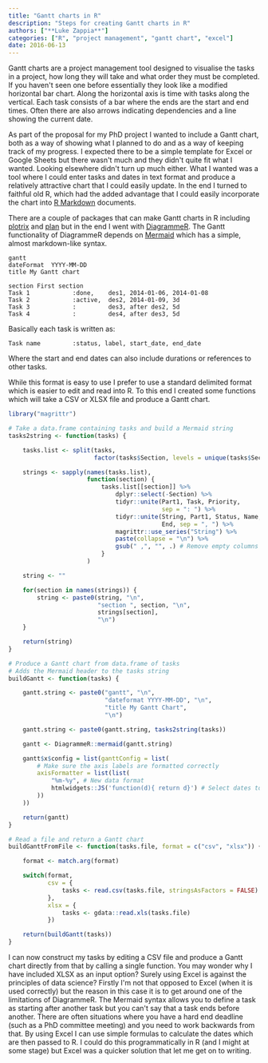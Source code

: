 ```yaml
---
title: "Gantt charts in R"
description: "Steps for creating Gantt charts in R"
authors: ["**Luke Zappia**"]
categories: ["R", "project management", "gantt chart", "excel"]
date: 2016-06-13
---
```


Gantt charts are a project management tool designed to visualise the tasks in a
project, how long they will take and what order they must be completed. If you
haven't seen one before essentially they look like a modified horizontal bar
chart. Along the horizontal axis is time with tasks along the vertical. Each
task consists of a bar where the ends are the start and end times. Often there
are also arrows indicating dependencies and a line showing the current date.

As part of the proposal for my PhD project I wanted to include a Gantt chart,
both as a way of showing what I planned to do and as a way of keeping track of
my progress. I expected there to be a simple template for Excel or Google Sheets
but there wasn't much and they didn't quite fit what I wanted. Looking elsewhere
didn't turn up much either. What I wanted was a tool where I could enter tasks
and dates in text format and produce a relatively attractive chart that I could
easily update. In the end I turned to faithful old R, which had the added
advantage that I could easily incorporate the chart into
[R Markdown](http://rmarkdown.rstudio.com/) documents.

There are a couple of packages that can make Gantt charts in R including
[plotrix](https://cran.r-project.org/web/packages/plotrix/index.html) and
[plan](https://cran.r-project.org/web/packages/plan/index.html) but in the end
I went with [DiagrammeR](https://rich-iannone.github.io/DiagrammeR/). The Gantt
functionality of DiagrammeR depends on
[Mermaid](https://knsv.github.io/mermaid/) which has a simple, almost
markdown-like syntax.

```
gantt
dateFormat  YYYY-MM-DD
title My Gantt chart

section First section
Task 1            :done,    des1, 2014-01-06, 2014-01-08
Task 2            :active,  des2, 2014-01-09, 3d
Task 3            :         des3, after des2, 5d
Task 4            :         des4, after des3, 5d
```

Basically each task is written as:

```
Task name         :status, label, start_date, end_date
```

Where the start and end dates can also include durations or references to other
tasks.

While this format is easy to use I prefer to use a standard delimited format
which is easier to edit and read into R. To this end I created some functions
which will take a CSV or XLSX file and produce a Gantt chart.

```r
library("magrittr")

# Take a data.frame containing tasks and build a Mermaid string
tasks2string <- function(tasks) {

    tasks.list <- split(tasks,
                        factor(tasks$Section, levels = unique(tasks$Section)))

    strings <- sapply(names(tasks.list),
                      function(section) {
                          tasks.list[[section]] %>%
                              dplyr::select(-Section) %>%
                              tidyr::unite(Part1, Task, Priority,
                                           sep = ": ") %>%
                              tidyr::unite(String, Part1, Status, Name, Start,
                                           End, sep = ", ") %>%
                              magrittr::use_series("String") %>%
                              paste(collapse = "\n") %>%
                              gsub(" ,", "", .) # Remove empty columns
                          }
                      )

    string <- ""

    for(section in names(strings)) {
        string <- paste0(string, "\n",
                         "section ", section, "\n",
                         strings[section],
                         "\n")
    }

    return(string)
}

# Produce a Gantt chart from data.frame of tasks
# Adds the Mermaid header to the tasks string
buildGantt <- function(tasks) {

    gantt.string <- paste0("gantt", "\n",
                           "dateformat YYYY-MM-DD", "\n",
                           "title My Gantt Chart",
                           "\n")

    gantt.string <- paste0(gantt.string, tasks2string(tasks))

    gantt <- DiagrammeR::mermaid(gantt.string)

    gantt$x$config = list(ganttConfig = list(
        # Make sure the axis labels are formatted correctly
        axisFormatter = list(list(
            "%m-%y", # New data format
            htmlwidgets::JS('function(d){ return d}') # Select dates to format
        ))
    ))

    return(gantt)
}

# Read a file and return a Gantt chart
buildGanttFromFile <- function(tasks.file, format = c("csv", "xlsx")) {

    format <- match.arg(format)

    switch(format,
           csv = {
               tasks <- read.csv(tasks.file, stringsAsFactors = FALSE)
           },
           xlsx = {
               tasks <- gdata::read.xls(tasks.file)
           })

    return(buildGantt(tasks))
}
```

I can now construct my tasks by editing a CSV file and produce a Gantt chart
directly from that by calling a single function. You may wonder why I have
included XLSX as an input option? Surely using Excel is against the principles
of data science? Firstly I'm not that opposed to Excel (when it is used
correctly) but the reason in this case it is to get around one of the
limitations of DiagrammeR. The Mermaid syntax allows you to define a task as
starting after another task but you can't say that a task ends before another.
There are often situations where you have a hard end deadline (such as a PhD
committee meeting) and you need to work backwards from that. By using Excel I
can use simple formulas to calculate the dates which are then passed to R. I
could do this programmatically in R (and I might at some stage) but Excel was a
quicker solution that let me get on to writing.
